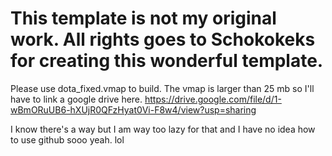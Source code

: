 # This template is not my original work. All rights goes to Schokokeks for creating this wonderful template.
Please use dota_fixed.vmap to build. The vmap is larger than 25 mb so I'll have to link a google drive here.
https://drive.google.com/file/d/1-wBmORuUB6-hXUjR0QFzHyat0Vi-F8w4/view?usp=sharing

I know there's a way but I am way too lazy for that and I have no idea how to use github sooo yeah. lol


